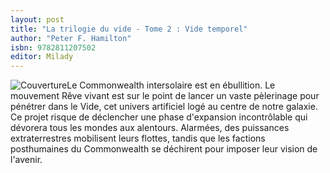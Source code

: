 ```yaml
---
layout: post
title: "La trilogie du vide - Tome 2 : Vide temporel"
author: "Peter F. Hamilton"
isbn: 9782811207502
editor: Milady
---
```


![Couverture](/img/9782811207502.jpg)Le Commonwealth intersolaire est en ébullition. Le mouvement Rêve vivant est sur le point de lancer un vaste pèlerinage pour pénétrer dans le Vide, cet univers artificiel logé au centre de notre galaxie. Ce projet risque de déclencher une phase d'expansion incontrôlable qui dévorera tous les mondes aux alentours. Alarmées, des puissances extraterrestres mobilisent leurs flottes, tandis que les factions posthumaines du Commonwealth se déchirent pour imposer leur vision de l'avenir.